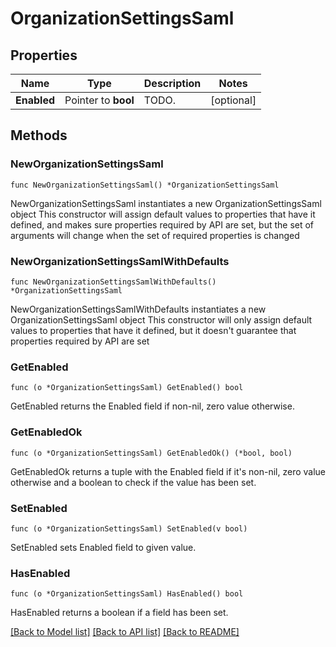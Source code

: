 # OrganizationSettingsSaml

## Properties

Name | Type | Description | Notes
------------ | ------------- | ------------- | -------------
**Enabled** | Pointer to **bool** | TODO. | [optional] 

## Methods

### NewOrganizationSettingsSaml

`func NewOrganizationSettingsSaml() *OrganizationSettingsSaml`

NewOrganizationSettingsSaml instantiates a new OrganizationSettingsSaml object
This constructor will assign default values to properties that have it defined,
and makes sure properties required by API are set, but the set of arguments
will change when the set of required properties is changed

### NewOrganizationSettingsSamlWithDefaults

`func NewOrganizationSettingsSamlWithDefaults() *OrganizationSettingsSaml`

NewOrganizationSettingsSamlWithDefaults instantiates a new OrganizationSettingsSaml object
This constructor will only assign default values to properties that have it defined,
but it doesn't guarantee that properties required by API are set

### GetEnabled

`func (o *OrganizationSettingsSaml) GetEnabled() bool`

GetEnabled returns the Enabled field if non-nil, zero value otherwise.

### GetEnabledOk

`func (o *OrganizationSettingsSaml) GetEnabledOk() (*bool, bool)`

GetEnabledOk returns a tuple with the Enabled field if it's non-nil, zero value otherwise
and a boolean to check if the value has been set.

### SetEnabled

`func (o *OrganizationSettingsSaml) SetEnabled(v bool)`

SetEnabled sets Enabled field to given value.

### HasEnabled

`func (o *OrganizationSettingsSaml) HasEnabled() bool`

HasEnabled returns a boolean if a field has been set.


[[Back to Model list]](../README.md#documentation-for-models) [[Back to API list]](../README.md#documentation-for-api-endpoints) [[Back to README]](../README.md)


